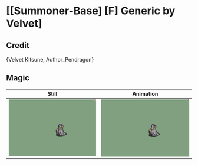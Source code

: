 # [\[Summoner-Base\] \[F\] Generic by Velvet]

## Credit

{Velvet Kitsune, Author_Pendragon}
	
## Magic

| Still | Animation |
| :---: | :-------: |
| ![Magic still](./Magic_000.png) | ![Magic animation](./Magic.gif) |
